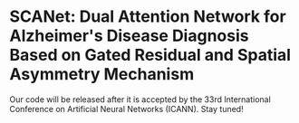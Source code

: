 # SCANet: Dual Attention Network for Alzheimer's Disease Diagnosis Based on Gated Residual and Spatial Asymmetry Mechanism
Our code will be released after it is accepted by the 33rd International Conference on Artificial Neural Networks (ICANN). Stay tuned! 
